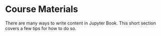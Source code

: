 Course Materials 
=======================

There are many ways to write content in Jupyter Book. This short section
covers a few tips for how to do so.
